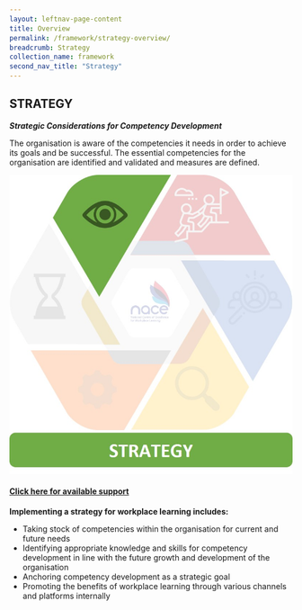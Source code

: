 ```yaml
---
layout: leftnav-page-content
title: Overview
permalink: /framework/strategy-overview/
breadcrumb: Strategy
collection_name: framework
second_nav_title: "Strategy"
---
```




## **STRATEGY**
***Strategic Considerations for Competency Development***

The organisation is aware of the competencies it needs in order to achieve its goals and be successful. 
The essential competencies for the organisation are identified and validated and measures are defined.

<div class="row">
    <div class="col is-6">
		<figure style="margin:0;">
			<img src="/images/framework-icon/strategy-icon.jpg">
			<a href="https://www.workplacelearning.gov.sg/framework/strategy-support/" target="_blank"> <h4>Click here for available support</h4></a>
			<figcaption class="has-text-weight-bold" style="color:#960AD2"> </figcaption>
		</figure>
	</div>
	<div class="col is-6">
        <p>	
		<b>Implementing a strategy for workplace learning includes:</b>
            <ul>
                <li>Taking stock of competencies within the organisation for current and future needs</li>
                <li>Identifying appropriate knowledge and skills for competency development in line with the future growth and development of the organisation</li>
		<li>Anchoring competency development as a strategic goal</li>
                <li>Promoting the benefits of workplace learning through various channels and platforms internally</li>		    
            </ul>
		</p>
	</div>
</div>

